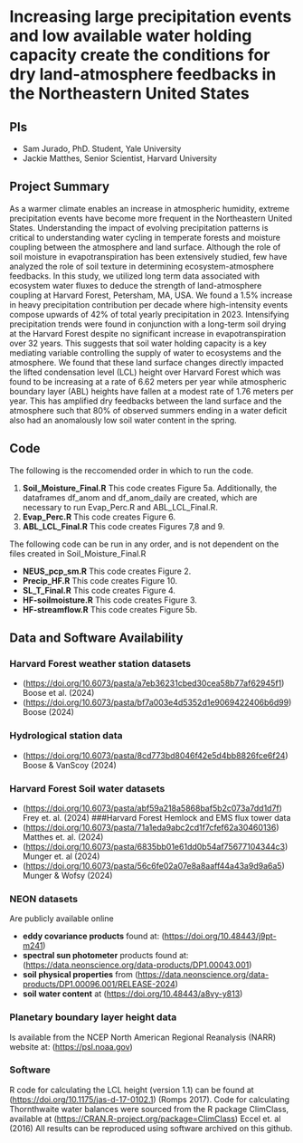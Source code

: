 # Increasing large precipitation events and low available water holding capacity create the conditions for dry land-atmosphere feedbacks in the Northeastern United States

## PIs
- Sam Jurado, PhD. Student, Yale University
- Jackie Matthes, Senior Scientist, Harvard University

## Project Summary
As a warmer climate enables an increase in atmospheric humidity, extreme precipitation events have become more frequent in the Northeastern United States. Understanding the impact of evolving precipitation patterns is critical to understanding water cycling in temperate forests and moisture coupling between the atmosphere and land surface. Although the role of soil moisture in evapotranspiration has been extensively studied, few have analyzed the role of soil texture in determining ecosystem-atmosphere feedbacks. In this study, we utilized long term data associated with ecosystem water fluxes to deduce the strength of land-atmosphere coupling at Harvard Forest, Petersham, MA, USA. We found a 1.5% increase in heavy precipitation contribution per decade where high-intensity events compose upwards of 42% of total yearly precipitation in 2023. Intensifying precipitation trends were found in conjunction with a long-term soil drying at the Harvard Forest despite no significant increase in evapotranspiration over 32 years. This suggests that soil water holding capacity is a key mediating variable controlling the supply of water to ecosystems and the atmosphere. We found that these land surface changes directly impacted the lifted condensation level (LCL) height over Harvard Forest which was found to be increasing at a rate of 6.62 meters per year while atmospheric boundary layer (ABL) heights have fallen at a modest rate of 1.76 meters per year. This has amplified dry feedbacks between the land surface and the atmosphere such that 80% of observed summers ending in a water deficit also had an anomalously low soil water content in the spring.


## Code
The following is the reccomended order in which to run the code.
1. **Soil_Moisture_Final.R** This code creates Figure 5a. Additionally, the dataframes df_anom and df_anom_daily are created, which are necessary to run Evap_Perc.R and ABL_LCL_Final.R.
2. **Evap_Perc.R** This code creates Figure 6.
3. **ABL_LCL_Final.R** This code creates Figures 7,8 and 9.

The following code can be run in any order, and is not dependent on the files created in Soil_Moisture_Final.R
- **NEUS_pcp_sm.R** This code creates Figure 2.
- **Precip_HF.R** This code creates Figure 10.
- **SL_T_Final.R** This code creates Figure 4.
- **HF-soilmoisture.R** This code creates Figure 3.
- **HF-streamflow.R** This code creates Figure 5b.

## Data and Software Availability

### Harvard Forest weather station datasets
- (https://doi.org/10.6073/pasta/a7eb36231cbed30cea58b77af62945f1) Boose et al. (2024)
- (https://doi.org/10.6073/pasta/bf7a003e4d5352d1e9069422406b6d99) Boose (2024)
### Hydrological station data 
- (https://doi.org/10.6073/pasta/8cd773bd8046f42e5d4bb8826fce6f24) Boose & VanScoy (2024)
### Harvard Forest Soil water datasets
- (https://doi.org/10.6073/pasta/abf59a218a5868baf5b2c073a7dd1d7f) Frey et. al. (2024)
###Harvard Forest Hemlock and EMS flux tower data
- (https://doi.org/10.6073/pasta/71a1eda9abc2cd1f7cfef62a30460136) Matthes et. al. (2024)
- (https://doi.org/10.6073/pasta/6835bb01e61dd0b54af75677104344c3) Munger et. al (2024)
- (https://doi.org/10.6073/pasta/56c6fe02a07e8a8aaff44a43a9d9a6a5) Munger & Wofsy (2024)
### NEON datasets 
Are publicly available online
- **eddy covariance products** found at: (https://doi.org/10.48443/j9pt-m241)
- **spectral sun photometer** products found at: (https://data.neonscience.org/data-products/DP1.00043.001)
- **soil physical properties** from (https://data.neonscience.org/data-products/DP1.00096.001/RELEASE-2024)
- **soil water content** at (https://doi.org/10.48443/a8vy-y813)
### Planetary boundary layer height data
Is available from the NCEP North American Regional Reanalysis (NARR) website at: (https://psl.noaa.gov)
### Software
R code for calculating the LCL height (version 1.1) can be found at (https://doi.org/10.1175/jas-d-17-0102.1) (Romps 2017). 
Code for calculating Thornthwaite water balances were sourced from the R package ClimClass, available at (https://CRAN.R-project.org/package=ClimClass) Eccel et. al (2016)
All results can be reproduced using software archived on this github.
